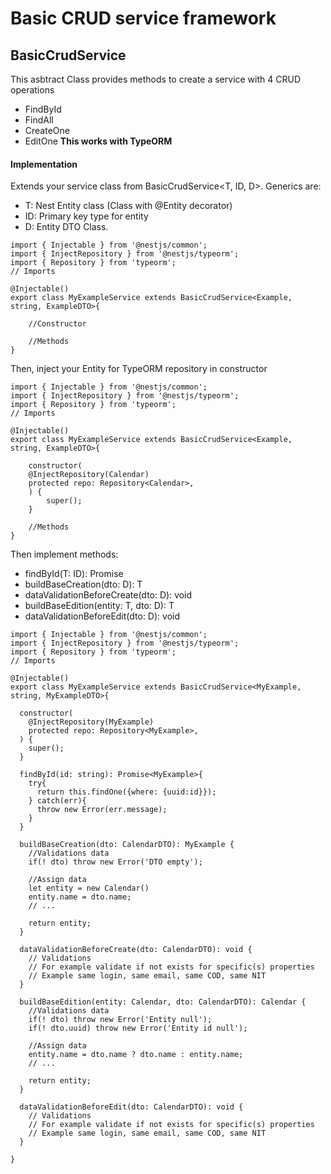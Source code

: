 # Basic CRUD service framework

## BasicCrudService
This asbtract Class provides methods to create a service with 4 CRUD operations
- FindById
- FindAll
- CreateOne
- EditOne
**This works with TypeORM**

#### Implementation
Extends your service class from BasicCrudService<T, ID, D>.
Generics are:
- T: Nest Entity class (Class with @Entity decorator)
- ID: Primary key type for entity
- D: Entity DTO Class. 
```
import { Injectable } from '@nestjs/common';
import { InjectRepository } from '@nestjs/typeorm';
import { Repository } from 'typeorm';
// Imports

@Injectable()
export class MyExampleService extends BasicCrudService<Example, string, ExampleDTO>{

    //Constructor

    //Methods
}
```

Then, inject your Entity for TypeORM repository in constructor
```
import { Injectable } from '@nestjs/common';
import { InjectRepository } from '@nestjs/typeorm';
import { Repository } from 'typeorm';
// Imports

@Injectable()
export class MyExampleService extends BasicCrudService<Example, string, ExampleDTO>{

    constructor(
    @InjectRepository(Calendar)
    protected repo: Repository<Calendar>,
    ) {
        super();
    }

    //Methods
}
```

Then implement methods:
- findById(T: ID): Promise<T>
- buildBaseCreation(dto: D): T
- dataValidationBeforeCreate(dto: D): void
- buildBaseEdition(entity: T, dto: D): T
- dataValidationBeforeEdit(dto: D): void
```
import { Injectable } from '@nestjs/common';
import { InjectRepository } from '@nestjs/typeorm';
import { Repository } from 'typeorm';
// Imports

@Injectable()
export class MyExampleService extends BasicCrudService<MyExample, string, MyExampleDTO>{
  
  constructor(
    @InjectRepository(MyExample)
    protected repo: Repository<MyExample>,
  ) {
    super();
  }

  findById(id: string): Promise<MyExample>{
    try{
      return this.findOne({where: {uuid:id}});
    } catch(err){
      throw new Error(err.message);
    }
  }

  buildBaseCreation(dto: CalendarDTO): MyExample {
    //Validations data
    if(! dto) throw new Error('DTO empty');

    //Assign data
    let entity = new Calendar()
    entity.name = dto.name;
    // ...

    return entity;
  }

  dataValidationBeforeCreate(dto: CalendarDTO): void {
    // Validations
    // For example validate if not exists for specific(s) properties
    // Example same login, same email, same COD, same NIT
  }

  buildBaseEdition(entity: Calendar, dto: CalendarDTO): Calendar {
    //Validations data
    if(! dto) throw new Error('Entity null');
    if(! dto.uuid) throw new Error('Entity id null');

    //Assign data
    entity.name = dto.name ? dto.name : entity.name;
    // ...

    return entity;
  }

  dataValidationBeforeEdit(dto: CalendarDTO): void {
    // Validations
    // For example validate if not exists for specific(s) properties
    // Example same login, same email, same COD, same NIT
  }

}
```